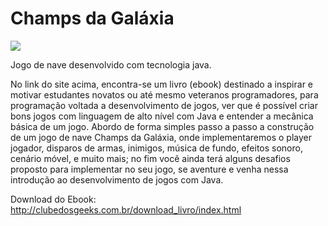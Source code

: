 Champs da Galáxia
=====

![](http://clubedosgeeks.com.br/wp-content/uploads/2014/01/champs-da-galaxia.png)

Jogo de nave desenvolvido com tecnologia java.

No link do site acima, encontra-se um livro (ebook) destinado a inspirar e motivar estudantes novatos ou até mesmo veteranos programadores, para programação voltada a desenvolvimento de jogos, ver que é possível criar bons jogos com linguagem de alto nível com Java e entender a mecânica básica de um jogo. Abordo de forma simples passo a passo a construção de um jogo de nave Champs da Galáxia, onde implementaremos o player jogador, disparos de armas, inimigos, música de fundo, efeitos sonoro, cenário móvel, e muito mais; no fim você ainda terá alguns desafios proposto para implementar no seu jogo, se aventure e venha nessa introdução ao desenvolvimento de jogos com Java.

Download do Ebook: http://clubedosgeeks.com.br/download_livro/index.html
